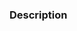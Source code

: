 <!--
Thanks for contributing to LORIS!
You can help us keep our project organized and efficient by filling out
the information below.

After you have provided detailed information here, please apply appropriate 
labels (and milestones, if you know them). This will help us to review and test
your changes more quickly.
-->

### Description

<!--
Describe briefly what your pull request changes. Focus on the value provided
to users or to developers if you are making a tool change.

Does this pull request address any outstanding issues for the project?
    If so, please reference the issue with a hash symbol: "#1337"
    If you're fixing it, use something like "Fixes #1337"

Please also write a summary of your testing approach:
    - What kind of manual testing did you do?
    - Did you write any new tests?
    - How should a reviewer verify that everything is working?
-->
